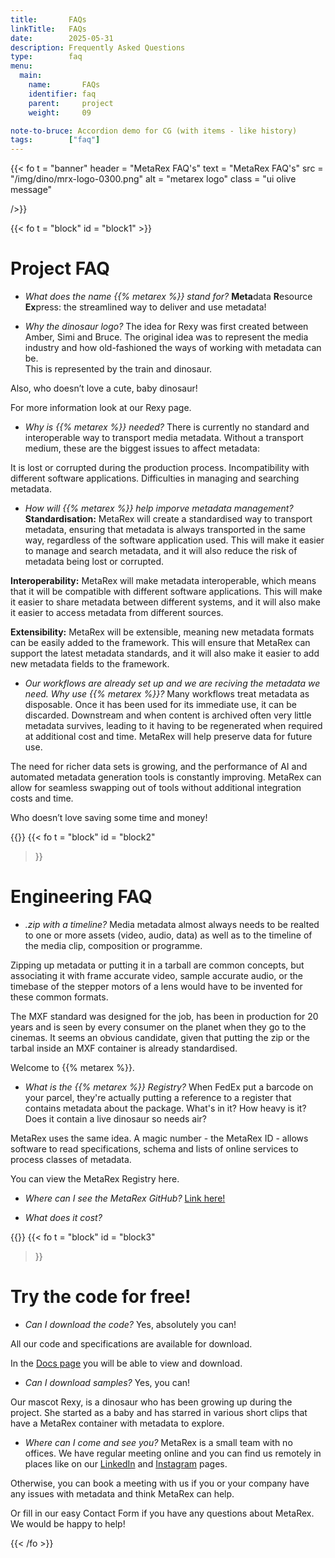 ```yaml
---
title:       FAQs
linkTitle:   FAQs
date:        2025-05-31
description: Frequently Asked Questions
type:        faq
menu:
  main:
    name:       FAQs
    identifier: faq
    parent:     project
    weight:     09

note-to-bruce: Accordion demo for CG (with items - like history)
tags:        ["faq"]
---
```

<!-- ####################################################################### -->

{{< fo t = "banner"
    header = "MetaRex FAQ's"
    text = "MetaRex FAQ's"
    src = "/img/dino/mrx-logo-0300.png"
    alt = "metarex logo"
    class = "ui olive message"

/>}}

{{< fo t = "block"  id = "block1" >}}

# Project FAQ

* _What does the name {{% metarex %}} stand for?_
**Meta**data **R**esource **Ex**press:  the streamlined way to deliver and use metadata!

* _Why the dinosaur logo?_
The idea for Rexy was first created between Amber, Simi and Bruce.  The original idea was to represent the media industry and how old-fashioned the ways of working with metadata can be.  
This is represented by the train and dinosaur. 

Also, who doesn’t love a cute, baby dinosaur!

For more information look at our Rexy page. 

* _Why is {{% metarex %}} needed?_
There is currently no standard and interoperable way to transport media metadata. Without a transport medium, these are the biggest issues to affect metadata:

It is lost or corrupted during the production process.
Incompatibility with different software applications.
Difficulties in managing and searching metadata. 

* _How will {{% metarex %}} help imporve metadata management?_
**Standardisation:**  MetaRex will create a standardised way to transport metadata, ensuring that metadata is always transported in the same way, regardless of the software application used. This will make it easier to manage and search metadata, and it will also reduce the risk of metadata being lost or corrupted.

**Interoperability:**  MetaRex will make metadata interoperable, which means that it will be compatible with different software applications. This will make it easier to share metadata between different systems, and it will also make it easier to access metadata from different sources.

**Extensibility:** MetaRex will be extensible, meaning new metadata formats can be easily added to the framework.  This will ensure that MetaRex can support the latest metadata standards, and it will also make it easier to add new metadata fields to the framework.

* _Our workflows are already set up and we are reciving the metadata we need.  Why use {{% metarex %}}?_
Many workflows treat metadata as disposable.  Once it has been used for its immediate use, it can be discarded.  Downstream and when content is archived often very little metadata survives, leading to it having to be regenerated when required at additional cost and time.  MetaRex will help preserve data for future use.

The need for richer data sets is growing, and the performance of AI and automated metadata generation tools is constantly improving.  MetaRex can allow for seamless swapping out of tools without additional integration costs and time.

Who doesn’t love saving some time and money!

{{</fo>}}
{{< fo t = "block"
    id   = "block2"
>}}

# Engineering FAQ

* _.zip with a timeline?_
Media metadata almost always needs to be realted to one or more assets (video, audio, data) as well as to the timeline of the media clip, composition or programme.

Zipping up metadata or putting it in a tarball are common concepts, but associating it with frame accurate video, sample accurate audio, or the timebase of the stepper motors of a lens would have to be invented for these common formats.

The MXF standard was designed for the job, has been in production for 20 years and is seen by every consumer on the planet when they go to the cinemas. It seems an obvious candidate, given that putting the zip or the tarbal inside an MXF container is already standardised.

Welcome to {{% metarex %}}.

* _What is the {{% metarex %}} Registry?_
When FedEx put a barcode on your parcel, they're actually putting a reference to a register that contains metadata about the package.  What's in it? How heavy is it? Does it contain a live dinosaur so needs air?

MetaRex uses the same idea.  A magic number - the MetaRex ID - allows software to read specifications, schema and lists of online services to process classes of metadata.

You can view the MetaRex Registry here. 

* _Where can I see the MetaRex GitHub?_
[Link here!](https://github.com/metarex-media/)

* _What does it cost?_

{{</fo>}}
{{< fo t = "block"
    id   = "block3"
>}}

# Try the code for free! 

* _Can I download the code?_
Yes, absolutely you can!

All our code and specifications are available for download.

In the [Docs page](https://metarex.media/docs/) you will be able to view and download. 

* _Can I download samples?_
Yes, you can!

Our mascot Rexy, is a dinosaur who has been growing up during the project.  She started as a baby and has starred in various short clips that have a MetaRex container with metadata to explore.

* _Where can I come and see you?_
MetaRex is a small team with no offices.  We have regular meeting online and you can find us remotely in places like on our [LinkedIn](https://www.linkedin.com/company/metarex-media) and [Instagram](https://www.instagram.com/metarex.media?igsh=MWNidHNudDB5MXlwMA%3D%3D) pages. 

Otherwise, you can book a meeting with us if you or your company have any issues with metadata and think MetaRex can help. 

Or fill in our easy Contact Form if you have any questions about MetaRex. 
We would be happy to help! 

{{< /fo >}}
